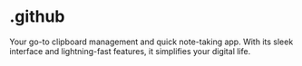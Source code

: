 # .github
Your go-to clipboard management and quick note-taking app. With its sleek interface and lightning-fast features, it simplifies your digital life.
